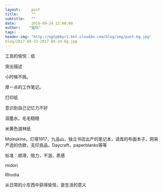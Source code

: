 ```yaml
---
layout:     post
title:      ""
subtitle:   ""
date:       2016-09-24 12:00:00
author:    "猛犸"
tags: 
header-img: "http://ogtp86yr1.bkt.clouddn.com/blog/img/post-bg.jpg"
blog/2017-08-23-2017-08-24-bg.jpg
---
```


工具的愉悦：纸

突出描述

小时候不挑。

厚一点的工作笔记。

打印纸

意识到自己记忆力不好

洇墨水，毛毛糙糙

米黄色道林纸

Moleskine，灯塔1917，九品山，独立书店出产的笔记本，读库的布面本子，网易严选的仿款，无印良品，Daycraft，paperblanks等等

标准：顺滑，阻力，不洇，质感

midori

Rhodia



从日常的小东西中获得愉悦，是生活的意义